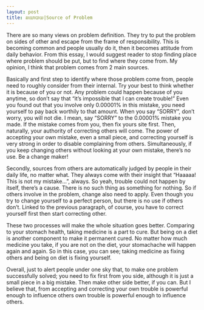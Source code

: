 ```yaml
---
layout: post
title: នយោបាយ|Source of Problem
---
```


There are so many views on problem definition. They try to put the problem on sides of other and escape from the frame of responsibility. This is becoming common and people usually do it, then it becomes attitude from daily behavior. From this essay, I would suggest reader to stop finding place where problem should be put, but to find where they come from. My opinion, I think that problem comes from 2 main sources.

Basically and first step to identify where those problem come from, people need to roughly consider from their internal. Try your best to think whether it is because of you or not. Any problem could happen because of you anytime, so don’t say that “it’s impossible that I can create trouble!” Even you found out that you involve only 0.00001% in this mistake, you need yourself to pay back worthily to that amount. When you say “SORRY”, don’t worry, you will not die. I mean, say “SORRY” to the 0.00001% mistake you made. If the mistake comes from you, then fix yours site first. Then, naturally, your authority of correcting others will come. The power of accepting your own mistake, even a small piece, and correcting yourself is very strong in order to disable complaining from others. Simultaneously, if you keep changing others without looking at your own mistake, there’s no use. Be a change maker!

Secondly, sources from others are automatically judged by people in their daily life, no matter what. They always come with their insight that “Haaaaa! This is not my mistake…”, always. So yeah, trouble could not happen by itself, there’s a cause. There is no such thing as something for nothing. So if others involve in the problem, change also need to apply. Even though you try to change yourself to a perfect person, but there is no use if others don’t. Linked to the previous paragraph, of course, you have to correct yourself first then start correcting other.

These two processes will make the whole situation goes better. Comparing to your stomach health, taking medicine is a part to cure. But being on a diet is another component to make it permanent cured. No matter how much medicine you take, if you are not on the diet, your stomachache will happen again and again. So in this case, you can see; taking medicine as fixing others and being on diet is fixing yourself.

Overall, just to alert people under one sky that, to make one problem successfully solved; you need to fix first from you side, although it is just a small piece in a big mistake. Then make other side better, if you can. But I believe that, from accepting and correcting your own trouble is powerful enough to influence others own trouble is powerful enough to influence others.
